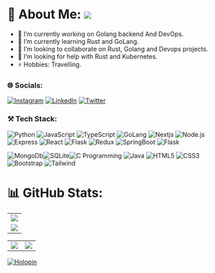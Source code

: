 # 💫 About Me: ![](https://komarev.com/ghpvc/?username=spriyanshucoder&label=Profile+views&style=for-the-badge&color=green)

- 🔭 I’m currently working on Golang backend And DevOps.
- 🌱 I’m currently learning Rust and GoLang.
- 👯 I’m looking to collaborate on Rust, Golang and Devops projects.
- 🤔 I’m looking for help with Rust and Kubernetes.
- ⚡ Hobbies: Travelling.


### 🌐 Socials:
[![Instagram](https://img.shields.io/badge/Instagram-%23E4405F.svg?logo=Instagram&logoColor=white)](https://www.instagram.com/priyanshusingh7779)  [![LinkedIn](https://img.shields.io/badge/LinkedIn-%230077B5.svg?logo=linkedin&logoColor=white)](https://www.linkedin.com/in/)  [![Twitter](https://img.shields.io/badge/Twitter-%231DA1F2.svg?logo=Twitter&logoColor=white)](https://) 


### ⚒️ Tech Stack:
![Python](https://img.shields.io/badge/Python-3776AB?style=for-the-badge&logo=python&logoColor=white)  ![JavaScript](https://img.shields.io/badge/JavaScript-323330?style=for-the-badge&logo=javascript&logoColor=F7DF1E)  ![TypeScript](https://img.shields.io/badge/TypeScript-007ACC?style=for-the-badge&logo=typescript&logoColor=white) ![GoLang](https://img.shields.io/badge/Go-00ADD8?style=for-the-badge&logo=go&logoColor=white)  ![Nextjs](https://img.shields.io/badge/NextJs-000000?style=for-the-badge)   ![Node.js](https://img.shields.io/badge/Node.js-43853D?style=for-the-badge&logo=node.js&logoColor=white)  ![Express](https://img.shields.io/badge/Express.js-404D59?style=for-the-badge)   ![React](https://img.shields.io/badge/React-20232A?style=for-the-badge&logo=react&logoColor=61DAFB)  ![Flask](https://img.shields.io/badge/Flask-000000?style=for-the-badge&logo=flask&logoColor=white)  ![Redux](https://img.shields.io/badge/Redux-593D88?style=for-the-badge&logo=redux&logoColor=white)  ![SpringBoot](https://img.shields.io/badge/Spring-6DB33F?style=for-the-badge&logo=spring&logoColor=white)   ![Flask](https://img.shields.io/badge/Flask-000000?style=for-the-badge&logo=flask&logoColor=white)


![MongoDb](https://img.shields.io/badge/MongoDB-4EA94B?style=for-the-badge&logo=mongodb&logoColor=white)![SQLite](https://img.shields.io/badge/SQLite-07405E?style=for-the-badge&logo=sqlite&logoColor=white)![C Programming](https://img.shields.io/badge/C-00599C?style=for-the-badge&logo=c&logoColor=white)  ![Java](https://img.shields.io/badge/Java-ED8B00?style=for-the-badge&logo=openjdk&logoColor=white)  ![HTML5](https://img.shields.io/badge/HTML5-E34F26?style=for-the-badge&logo=html5&logoColor=white) ![CSS3](https://img.shields.io/badge/CSS3-1572B6?style=for-the-badge&logo=css3&logoColor=white)  ![Bootstrap](	https://img.shields.io/badge/Bootstrap-563D7C?style=for-the-badge&logo=bootstrap&logoColor=white)  ![Tailwind](https://img.shields.io/badge/Tailwind_CSS-38B2AC?style=for-the-badge&logo=tailwind-css&logoColor=white) 


# 📊 GitHub Stats:
<table>
  <tr>
    <td>
      <img src="https://github-readme-streak-stats.herokuapp.com?user=spriyanshucoder&theme=neon-palenight&hide_border=true&card_width=705">
     </td>
   </tr>
  <tr>
    <td>
      <img src="http://github-profile-summary-cards.vercel.app/api/cards/profile-details?username=spriyanshucoder &theme=2077">
     </td>
   </tr>
</table><table>
  <tr>
    <td><img src="http://github-profile-summary-cards.vercel.app/api/cards/stats?username=spriyanshucoder&theme=aura_dark"></td>
    <td><img src="http://github-profile-summary-cards.vercel.app/api/cards/most-commit-language?username=spriyanshucoder&theme=aura_dark"></td>
  </tr>
</table>

[![Holopin](https://holopin.me/spriyanshucoder)](https://holopin.io/@)
